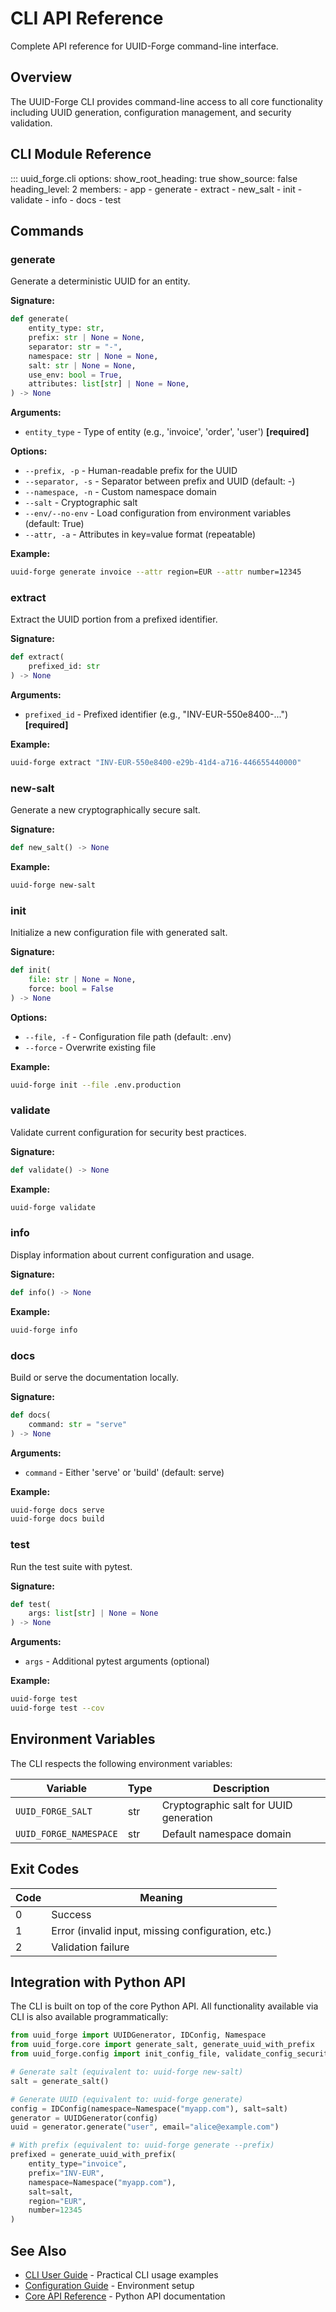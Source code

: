 # CLI API Reference

Complete API reference for UUID-Forge command-line interface.

## Overview

The UUID-Forge CLI provides command-line access to all core functionality including UUID generation, configuration management, and security validation.

## CLI Module Reference

::: uuid_forge.cli
    options:
      show_root_heading: true
      show_source: false
      heading_level: 2
      members:
        - app
        - generate
        - extract
        - new_salt
        - init
        - validate
        - info
        - docs
        - test

## Commands

### generate

Generate a deterministic UUID for an entity.

**Signature:**
```python
def generate(
    entity_type: str,
    prefix: str | None = None,
    separator: str = "-",
    namespace: str | None = None,
    salt: str | None = None,
    use_env: bool = True,
    attributes: list[str] | None = None,
) -> None
```

**Arguments:**
- `entity_type` - Type of entity (e.g., 'invoice', 'order', 'user') **[required]**

**Options:**
- `--prefix, -p` - Human-readable prefix for the UUID
- `--separator, -s` - Separator between prefix and UUID (default: -)
- `--namespace, -n` - Custom namespace domain
- `--salt` - Cryptographic salt
- `--env/--no-env` - Load configuration from environment variables (default: True)
- `--attr, -a` - Attributes in key=value format (repeatable)

**Example:**
```bash
uuid-forge generate invoice --attr region=EUR --attr number=12345
```

### extract

Extract the UUID portion from a prefixed identifier.

**Signature:**
```python
def extract(
    prefixed_id: str
) -> None
```

**Arguments:**
- `prefixed_id` - Prefixed identifier (e.g., "INV-EUR-550e8400-...") **[required]**

**Example:**
```bash
uuid-forge extract "INV-EUR-550e8400-e29b-41d4-a716-446655440000"
```

### new-salt

Generate a new cryptographically secure salt.

**Signature:**
```python
def new_salt() -> None
```

**Example:**
```bash
uuid-forge new-salt
```

### init

Initialize a new configuration file with generated salt.

**Signature:**
```python
def init(
    file: str | None = None,
    force: bool = False
) -> None
```

**Options:**
- `--file, -f` - Configuration file path (default: .env)
- `--force` - Overwrite existing file

**Example:**
```bash
uuid-forge init --file .env.production
```

### validate

Validate current configuration for security best practices.

**Signature:**
```python
def validate() -> None
```

**Example:**
```bash
uuid-forge validate
```

### info

Display information about current configuration and usage.

**Signature:**
```python
def info() -> None
```

**Example:**
```bash
uuid-forge info
```

### docs

Build or serve the documentation locally.

**Signature:**
```python
def docs(
    command: str = "serve"
) -> None
```

**Arguments:**
- `command` - Either 'serve' or 'build' (default: serve)

**Example:**
```bash
uuid-forge docs serve
uuid-forge docs build
```

### test

Run the test suite with pytest.

**Signature:**
```python
def test(
    args: list[str] | None = None
) -> None
```

**Arguments:**
- `args` - Additional pytest arguments (optional)

**Example:**
```bash
uuid-forge test
uuid-forge test --cov
```

## Environment Variables

The CLI respects the following environment variables:

| Variable | Type | Description |
|----------|------|-------------|
| `UUID_FORGE_SALT` | str | Cryptographic salt for UUID generation |
| `UUID_FORGE_NAMESPACE` | str | Default namespace domain |

## Exit Codes

| Code | Meaning |
|------|---------|
| 0 | Success |
| 1 | Error (invalid input, missing configuration, etc.) |
| 2 | Validation failure |

## Integration with Python API

The CLI is built on top of the core Python API. All functionality available via CLI is also available programmatically:

```python
from uuid_forge import UUIDGenerator, IDConfig, Namespace
from uuid_forge.core import generate_salt, generate_uuid_with_prefix
from uuid_forge.config import init_config_file, validate_config_security

# Generate salt (equivalent to: uuid-forge new-salt)
salt = generate_salt()

# Generate UUID (equivalent to: uuid-forge generate)
config = IDConfig(namespace=Namespace("myapp.com"), salt=salt)
generator = UUIDGenerator(config)
uuid = generator.generate("user", email="alice@example.com")

# With prefix (equivalent to: uuid-forge generate --prefix)
prefixed = generate_uuid_with_prefix(
    entity_type="invoice",
    prefix="INV-EUR",
    namespace=Namespace("myapp.com"),
    salt=salt,
    region="EUR",
    number=12345
)
```

## See Also

- [CLI User Guide](../guide/cli.md) - Practical CLI usage examples
- [Configuration Guide](../getting-started/configuration.md) - Environment setup
- [Core API Reference](core.md) - Python API documentation
